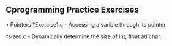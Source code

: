 ## Cprogramming Practice Exercises

• Pointers 
°Exercise1.c - Accessing a varible through its pointer

°sizeo.c - Dynamically determine the size of int, float ad char.
